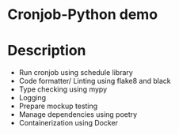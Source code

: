 # Cronjob-Python demo

# Description

-   Run cronjob using schedule library
-   Code formatter/ Linting using flake8 and black
-   Type checking using mypy
-   Logging
-   Prepare mockup testing
-   Manage dependencies using poetry
-   Containerization using Docker
